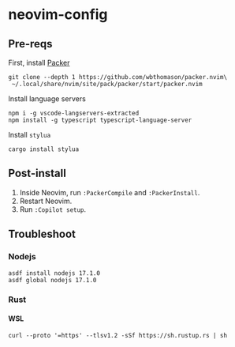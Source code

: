 # neovim-config

## Pre-reqs

First, install [Packer](https://github.com/wbthomason/packer.nvim)

```
git clone --depth 1 https://github.com/wbthomason/packer.nvim\
 ~/.local/share/nvim/site/pack/packer/start/packer.nvim
```

Install language servers
```
npm i -g vscode-langservers-extracted
npm install -g typescript typescript-language-server
```

Install `stylua`
```
cargo install stylua
```

## Post-install

1. Inside Neovim, run `:PackerCompile` and `:PackerInstall`.
2. Restart Neovim.
3. Run `:Copilot setup`.

## Troubleshoot

### Nodejs
```
asdf install nodejs 17.1.0
asdf global nodejs 17.1.0
```

### Rust

#### WSL
```
curl --proto '=https' --tlsv1.2 -sSf https://sh.rustup.rs | sh
```

